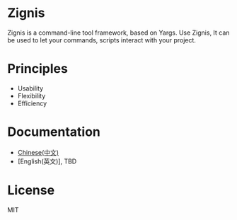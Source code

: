 # Zignis

Zignis is a command-line tool framework, based on Yargs. Use Zignis, It can be used to let your commands, scripts interact with your project.

# Principles

- Usability
- Flexibility
- Efficiency

# Documentation

- [Chinese(中文)](https://zhike-team.github.io/zignis/)
- [English(英文)], TBD

# License

MIT